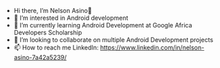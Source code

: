 - Hi there, I’m Nelson Asino👋
- 👀 I’m interested in Android development
- 🌱 I’m currently learning Android Development at Google Africa Developers Scholarship
- 💞️ I’m looking to collaborate on multiple Android Development projects
- 📫 How to reach me  LinkedIn: https://www.linkedin.com/in/nelson-asino-7a42a5239/

<!---
asino-nelson/asino-nelson is a ✨ special ✨ repository because its `README.md` (this file) appears on your GitHub profile.
You can click the Preview link to take a look at your changes.
--->
